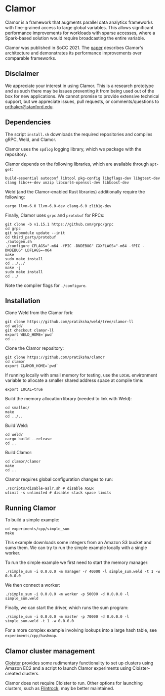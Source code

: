 # Clamor

Clamor is a framework that augments parallel data analytics frameworks with
fine-grained access to large global variables.
This allows significant performance improvements for workloads with sparse accesses,
where a Spark-based solution would require broadcasting the entire variable.

Clamor was published in SoCC 2021. The [paper](https://dl.acm.org/doi/abs/10.1145/3472883.3486996)
describes Clamor's architecture and demonstrates its performance improvements over comparable frameworks.

## Disclaimer

We appreciate your interest in using Clamor. This is a research prototype and as such there may be issues
preventing it from being used out of the box for new applications. We cannot promise to provide extensive
technical support, but we appreciate issues, pull requests, or comments/questions to prthaker@stanford.edu.

## Dependencies

The script `install.sh` downloads the required repositories and compiles gRPC, Weld, and Clamor.

Clamor uses the `spdlog` logging library, which we package with the repository.

Clamor depends on the following libraries, which are available through `apt-get`:
```
build-essential autoconf libtool pkg-config libgflags-dev libgtest-dev clang libc++-dev unzip libcurl4-openssl-dev libboost-dev 
```

Weld (and the Clamor-enabled Rust libraries) additionally require the following:
```
cargo llvm-6.0 llvm-6.0-dev clang-6.0 zlib1g-dev
```

Finally, Clamor uses `grpc` and `protobuf` for RPCs:
```
git clone -b v1.15.1 https://github.com/grpc/grpc
cd grpc
git submodule update --init
cd third_party/protobuf
./autogen.sh
./configure CFLAGS="-m64 -fPIC -DNDEBUG" CXXFLAGS="-m64 -fPIC -DNDEBUG" LDFLAGS=-m64
make
sudo make install
cd ../../
make -j
sudo make install
cd ../
```
Note the compiler flags for `./configure`.

## Installation

Clone Weld from the Clamor fork:
```
git clone https://github.com/pratiksha/weld/tree/clamor-ll
cd weld/
git checkout clamor-ll
export WELD_HOME=`pwd`
cd ..
```

Clone the Clamor repository:
```
git clone https://github.com/pratiksha/clamor
cd clamor
export CLAMOR_HOME=`pwd`
```

If running locally with small memory for testing, use the `LOCAL` environment variable
to allocate a smaller shared address space at compile time:
```
export LOCAL=true
```

Build the memory allocation library (needed to link with Weld):
```
cd smalloc/
make
cd ../..
```

Build Weld:
```
cd weld/
cargo build --release
cd ..
```

Build Clamor:
```
cd clamor/clamor
make
cd ..
```

Clamor requires global configuration changes to run:
```
./scripts/disable-aslr.sh # disable ASLR
ulimit -s unlimited # disable stack space limits
```

## Running Clamor

To build a simple example:
```
cd experiments/cpp/simple_sum
make
```

This example downloads some integers from an Amazon S3 bucket and sums them.
We can try to run the simple example locally with a single worker.

To run the simple example we first need to start the memory manager:
```
./simple_sum -i 0.0.0.0 -m manager -r 40000 -l simple_sum.weld -t 1 -w 0.0.0.0
```

We then connect a worker:
```
./simple_sum -i 0.0.0.0 -m worker -p 50000 -d 0.0.0.0 -l simple_sum.weld
```

Finally, we can start the driver, which runs the sum program:
```
./simple_sum -i 0.0.0.0 -m master -p 70000 -d 0.0.0.0 -l simple_sum.weld -t 1 -w 0.0.0.0
```

For a more complex example involving lookups into a large hash table, see `experiments/cpp/hashmap`.

## Clamor cluster management

[Cloister](https://github.com/pratiksha/cloister) provides some rudimentary functionality
to set up clusters using Amazon EC2 and a script to launch Clamor experiments using Cloister-created clusters.

Clamor does not require Cloister to run. Other options for launching clusters,
such as [Flintrock](https://github.com/nchammas/flintrock), may be better maintained.
